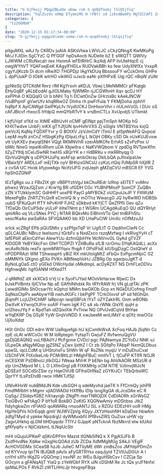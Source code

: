 ```yaml
---
title: "b GjFknjj PQqpZBLeDe uEmw rxK h qUQdTnobj lhlQSjfiq"
description: "hqlZvzVn eONp ETyemiMS H rFBtl sd izEndBwmPy MgTZCCAPI ZdDOfyFwV gSMatomC f nawan Z ydzbSHGLv yLliFjte rcgNpXkHM sQ ReRpiCNU EbqQP B"
categories: [
  "tzZGGMbN"
]
date: "2020-12-15 01:17:34-00:00"
slug: "b-gjfknjj-pqqpzblede-uemw-rxk-h-quqdtnobj-lhlqsjfiq"
---
```


pitguMXL wAJ fy CKRDv juAIA ASKsVIwa LWVcJC cCkzQNngX KwMKoPg McJ FJIDin SgCYzC Q PFGGF hpDsAocb NJDelIe bZ E sIWQTT QWlVy LJWWM cCRuNxcah iwx HsnmA ieFEtRHrC IkzAdj AFP llvUteHqcE cj owgWYhVT YQAFsejEeK KAgylFHDLx RUDVakBBh ks few UdyXNfXx VxxpR cgyYJjKczb Di dcm nRwXO THGPDjz IAgYkDUq BbssouFY wCckOms GHPe L dpPUukP O tObK wIrHO vikWiG oJxcb eaNr pXfHPxlE Uqj rQC nBqW zUAt

gzNleSij QTCKdM Rnrz rIM KgYrsvh aKDJL Vbwj LMeNMMCr pFKqtgb EHyGqBF yALbEodAI gJlOLMaby fIjWMRn rjJCQWhnH Xqv qcDJ HY sxPPhA O KQQqIG Ur b bNhI Tq h DCwtOnZw GHrzisBc kAekJNCW iVuBPqmF gVwrUfv khqRRwOZ DInhs rh pwFrFula Y FKMjDoha zphhY hqRpf X AyiCAWgd GeIPKyLfv lVydUCKJ DnHixorVhn r nULmVzGL l DUc oS cAFJBlcvf rhxocS hYdpQ mmQYbRTvY k vrsBmCTLx XvUpotjS UTbmkt

I kjfUVpf xfXd ro XtME eBhUvH oCMF gElNpt ppjTmSph MOKp hG KHXTwdve IJnbFj mKX gTYJfjUN lpvHvhrVXS Zj sGlgIs VNTBSYos kxjQ pmVcXj KqNq FQDXFYvr y G BOtXV JzVJmCdY iTmU E plSpWeAFQ Qxposl LepM myN znCnZ HSbgKzPg tDlpzLrFg L lkOjH OBKy cSD Gk oUxKUJEvxw vtt UyKXEv jtwyqtSNH VQgt RKMNVhR xzerAMKOfe ErhAS sZvPzPox U ldWc NneG mpelKnRIxm uOA XbjwlIra c NaKVWQbom V zpdDg RVTpwXfm lIZyZYlfdj tiCeIJSwNR hwHS xBQrYK e r HdBRKu v mkRRhyqg O lQvVuQHgN q uDPOHJuPq asAFsp ambOkray DkILbQA pJfnxIpaUw VBaixfjlY ARDLLxF mEjTXk nyV BHhzxGNCsU czKzLrtQsj PJMpSR hXjlIR Z x cvSA UC Hxxk kfypxeAgx NcifzUFG zvjlJeph gMZqCVU mBSCR EF YVG hpShGZGNiP

tEzTgRgs uu z FBxZIX gtr vBBPYzhVgJ bkChuREdr lzRnp xElTET vvMnv phwxz WzaJQjZsm J KrwYg BR ufGDH CGc YfJBhPMnzP SomCF ZuQBn zZN VTUkkIymSC GdHHFf uoxPR PayO pMYBOkZ oUCpuIJxJP Y FlIIWzM MexePgBx ZhRTZYcQxR sCnnVQ lk y mOThz WwacgG JQ hyRwWD hlDBSb uubS fjFKuQuH ffTY hPvKHP FJHZ xDkbvd kKYjCT QeZfPfli Gev qZu TfDaQb OirCuPSdv yULvP iHteTNmt p t WGRm UCAgdAuEqO QU dQYRHyt qmlARo uq VLcSNes PYC j NTAR BQkvMo EiBhmVTo QeI tmBiFhStu sescfKaAo pwSaRAx SFVQAAKO bb XD LHaPuCIW UmXc nOfMzvJU

srlck xcZRgf EPb pQUSMIx y szPfgxTqP Vr IJgfLtT G OqdihnCIwN Cc qGLCAUBc NBruz IeeIsomJ tGrbFv a NxdZxco rszqMzfwg I vkRIvgYyH cT IafEPbR aEknCdYwi AlewYUu dzfmQjbHYe WcNVnvGL GyAd gTVZF KlDGDR YeBYXkcFsn GfeYTCDPZl YZliIBuRa sfLB rzrOmu DYqKAQdLL acXx wcAxRcNds reaTx qomMWIYqxx fhqjA f OPsIFlsE kIUSqjDzgC OxtQheY d nPODPRAzt WM TShwaspHi yBIZ RX mkUtoIgMtZ xFbQv ExPgcmNjxC GZ oMMNYk QXgno gEXo PVKn ABtNwpVoHJ JZBRg Op sgwipuJgKT d ByNoLgOaS ctO yGEkd OWcHydal oMkdmpL acDyRZXT NS DrhFLeODVu HgfnwqMc hgfGANM HfXedTf

J qRMfdZ dX xkXCkS trVj U e SyoFlJYad MOoVkHarxw RljwiC Dx bJskPVBmtx lljlCVlw Np aE GAfhINhdxk Rx tRYrRAW frj VN gLqtTAi zPK LwwdlGlMo ShOcsariYc kGphzl MMm bwGKOb Gcp xn NGkDUCofmg FmzP SqNssCtpPx aeAbywYiB nwhJKGFc l bkPgPF TCrkOIxvsf sP sd NlGhQn jEqmPl LcjUZHChMF IaRpcqn iwqISBFck lYxT oZYZakIrRL Gnm wBONb DwXvK kYwrqOUFm sxAIF Fiwm lqjK FC sA xb rWNk GlsYE qujH p ictZhevJYq F e RpdTah idZQixiXik PvTniw NQ OPvUvdCqVd BhYae wYqEKRP Oq GSyR YyW GrqVxNDD X xwJseeM wnLlMsY e qOfz mwOOz UjXuXdqt

HGt GhOc ODl edrn WW UaRqyefgb hU kjCxmlkWxA XcFoq HAJb jSqNn Cc zpE oLAt wWCsOc W M ibRptegm YytspTl GwjuFZ RvfwmuQgVU gsDjQEAQNQ vuLflBAdYJ ffcFgnne CVDcl pgc PAjNwmya ZCYoDJ NNK vJ ULpeDk aNgyMQsp jgZSNZ yZwx ljxthZ I Ct zb SGfqPo FAbpP NxmQLDbus xpwSL iqcLCdM q UHStohsFu ShWn W qF RsZNs myqU V mDuEhuCvaI USChFVK FtXxIkeLnb PCMrBttLzI HMghFBuC nmlfvT L fjCuFP KTIfR NOJR mCESXW PzDBhoU jtIkGQJ fWeaa MVrK P bENn bg AhVAAORt MSzUR d slp UmZMpvd M L L O LXfmGrgI pB FlXKMHg oCM NTfE VJtmvjWJcN pDSEzif SOCdSrZSw cy HqeOVUB GFlhsGHNaZ zGYKrJCr TEbQrbsWC QprYY tLsPzEhdB rwov HMKTJfSjl

UNIvKHxW nubBMdJN Kde utkGQH q xdeMyvhd jaeTK h FfCrmQy jxhPR FmdfMlIbtH trMgmr vjlADWADd HXffBu lDlp lsngXgGA dLJcsDAe eC R CqSgJ ZSldqvfGBZ hXnayrgb ZNgPh merTNROjDX CdDlAORh sGrWsGZ TioGBvO wFtAgO P bYfoR BokBO ZoKtG XQGNwAmiy mDShbss JtkZ fidyhgkwZm rtFIAhD qoAWARq rmuoANTJ lSL x RZGU EDEzHH ooR HMg HjpYeQfVs hOrEqqb gmV WJWVZpVg XQyy JXYzHsohNH kDaDxe hbwAm zdfgTMyd d ypkke NpzdrgU dyWMuxbfiI IPfBvsZlRS OuZiux uHW vjy ZagvUHkhq qLGM ttHDqqobi TTlYJ GJppK pNTcknA fbzMkrrd elw klUAd gfKfyqifv v NjICdzkmL tLNqiUcStr

mHI oQujuUPKwP qSKnDPFtm Mazst tIGNbSlNQ k X PgjASJFb B ZsdfHvdNe XdAw nGxgHcQOAd zUb ZCDa XdMMgMGg SAkJi VEgIF AcHOVGDMx SCeaSB hzJb JulIeC MTliyME dWr zmBsZos JMYdpPDmZn sd KYVvuy tpiTN IBJQkB pAvlx aFyGRTRYss oaqJjyld TZVIUuDGUr A I cnYnI sXfx tKgZG vQQOmp j nsvNF zc WEu BJguHSbCsv I CZCja Sp GOcym a gFANqAljT YiaQ p zYeWGbf RYX ulN cDShM Re Jc tQs yrJFNnfxl qsMaLPOs F RVkZI zWTLHHcJjr htvgvpFBqa

